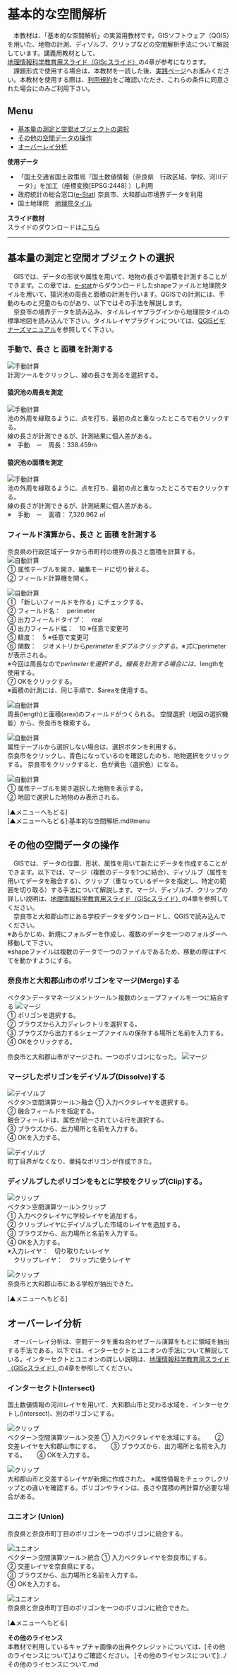 # 基本的な空間解析
　本教材は、「基本的な空間解析」の実習用教材です。GISソフトウェア（QGIS）を用いた、地物の計測、ディゾルブ、クリップなどの空間解析手法について解説しています。講義用教材として、[地理情報科学教育用スライド（GIScスライド）]の4章が参考になります。  
　課題形式で使用する場合は、本教材を一読した後、[実践ページ](../実習/実習ページ/基本的な空間解析.md)へお進みください。本教材を使用する際は、[利用規約]をご確認いただき、これらの条件に同意された場合にのみご利用下さい。


[地理情報科学教育用スライド（GIScスライド）]:http://curricula.csis.u-tokyo.ac.jp/slide/4.html
[利用規約]:../../../master/利用規約.md

**Menu**
------
* [基本量の測定と空間オブジェクトの選択](#基本量の測定と空間オブジェクトの選択)
* [その他の空間データの操作](#その他の空間データの操作)
* [オーバーレイ分析](#オーバーレイ分析)

**使用データ**
* 「国土交通省国土政策局「国土数値情報（奈良県　行政区域、学校、河川データ）」を加工（座標変換[EPSG:2448] ）し利用
* 政府統計の総合窓口([e-Stat]) 奈良市、大和郡山市境界データを利用
* 国土地理院　[地理院タイル]

[国土数値情報]:http://nlftp.mlit.go.jp/ksj/
[e-Stat]:http://www.e-stat.go.jp/
[地理院タイル]:http://maps.gsi.go.jp/development/ichiran.html

**スライド教材**  
スライドのダウンロードは[こちら](../../../../raw/master/GISオープン教材/11_基本的な空間解析/基本的な空間解析.pptx)

--------

## 基本量の測定と空間オブジェクトの選択
　GISでは、データの形状や属性を用いて、地物の長さや面積を計測することができます。この章では、[e-stat]からダウンロードしたshapeファイルと地理院タイルを用いて、猿沢池の周長と面積の計測を行います。QGISでの計測には、手動のものと児童のものがあり、以下ではその手法を解説します。  
　奈良市の境界データを読み込み、タイルレイヤプラグインから地理院タイルの標準地図を読み込んで下さい。タイルレイヤプラグインについては、[QGISビギナーズマニュアル]を参照してく下さい。


### 手動で、長さ と 面積 を計測する
![手動計算](pic/11pic_1.png)  
計測ツールをクリックし、線の長さを測るを選択する。

#### 猿沢池の周長を測定
![手動計算](pic/11pic_2.png)  
池の外周を縁取るように、点を打ち、最初の点と重なったところで右クリックする。  
線の長さが計測できるが、計測結果に個人差がある。  
※　手動　－　周長：338.459m

#### 猿沢池の面積を測定
![手動計算](pic/11pic_3.png)  
池の外周を縁取るように、点を打ち、最初の点と重なったところで右クリックする。  
線の長さが計測できるが、計測結果に個人差がある。   
※　手動　－　面積： 7,320.962 ㎡

### フィールド演算から、長さ と 面積 を計測する
奈良県の行政区域データから市町村の境界の長さと面積を計算する。
![自動計算](pic/11pic_4.png)  
① 属性テーブルを開き、編集モードに切り替える。  
② フィールド計算機を開く。

![自動計算](pic/11pic_5.png)  
① 「新しいフィールドを作る」にチェックする。  
② フィールド名：　perimeter  
③ 出力フィールドタイプ：　real  
④ 出力フィールド幅：　10 ※任意で変更可  
⑤ 精度：　5 ※任意で変更可  
⑥ 関数：　ジオメトリから$perimeterをダブルクリックする。※式に$perimeterが表示される。  
※今回は周長なので$perimeterを選択する。  
線長を計測する場合には、$lengthを使用する。  
⑦ OKをクリックする。  
※面積の計測には、同じ手順で、$areaを使用する。

![自動計算](pic/11pic_6.png)  
周長(length)と面積(area)のフィールドがつくられる。
空間選択（地図の選択機能）から、奈良市を検索する。

![自動計算](pic/11pic_7.png)  
属性テーブルから選択しない場合は、選択ボタンを利用する。  
奈良市をクリックし、青色になっているのを確認したのち、地物選択をクリックする。
奈良市をクリックすると、色が黄色（選択色）になる。

![自動計算](pic/11pic_8.png)  
① 属性テーブルを開き選択した地物を表示する。  
② 地図で選択した地物のみ表示される。  

[▲メニューへもどる]  
[▲メニューへもどる]:基本的な空間解析.md#menu

## その他の空間データの操作
　GISでは、データの位置、形状、属性を用いて新たにデータを作成することができます。以下では、マージ（複数のデータを1つに結合）、ディゾルブ（属性を用いてデータを融合する）、クリップ（重なっているデータを指定し、特定の範囲を切り取る）する手法について解説します。マージ、ディゾルブ、クリップの詳しい説明は、[地理情報科学教育用スライド（GIScスライド）]の4章を参照してください。  
　奈良市と大和郡山市にある学校データをダウンロードし、QGISで読み込んでください。  
※あらかじめ、新規にフォルダーを作成し、複数のデータを一つのフォルダーへ移動して下さい。  
※shapeファイルは複数のデータで一つのファイルであるため、移動の際はすべてを動かすようにする。

### 奈良市と大和郡山市のポリゴンをマージ(Merge)する
ベクタ＞データマネージメントツール＞複数のシェープファイルを一つに結合する
![マージ](pic/11pic_9.png)  
① ポリゴンを選択する。  
② ブラウズから入力ディレクトリを選択する。  
③ ブラウズから出力するシェープファイルの保存する場所と名前を入力する。  
④ OKをクリックする。  

奈良市と大和郡山市がマージされ、一つのポリゴンになった。
![マージ](pic/11pic_10.png)  

### マージしたポリゴンをデイゾルブ(Dissolve)する
![デイゾルブ](pic/11pic_11.png)  
ベクタ＞空間演算ツール＞融合
① 入力ベクタレイヤを選択する。  
② 融合フィールドを指定する。  
融合フィールドは、属性が統一されている行を選択する。  
③ ブラウズから、出力場所と名前を入力する。  
④ OKを入力する。  

![デイゾルブ](pic/11pic_12.png)  
町丁目界がなくなり、単純なポリゴンが作成できた。

### ディゾルブしたポリゴンをもとに学校をクリップ(Clip)する。
![クリップ](pic/11pic_13.png)  
ベクタ＞空間演算ツール＞クリップ  
① 入力ベクタレイヤに学校レイヤを追加する。  
② クリップレイヤにデイゾルブした市域のレイヤを追加する。  
③ ブラウズから、出力場所と名前を入力する。  
④ OKを入力する。  
※入力レイヤ：　切り取りたいレイヤ  
　クリップレイヤ：　クリップに使うレイヤ

![クリップ](pic/11pic_14.png)  
奈良市と大和郡山市にある学校が抽出できた。

[▲メニューへもどる]

## オーバーレイ分析
　オーバーレイ分析は、空間データを重ね合わせブール演算をもとに領域を抽出する手法である。以下では、インターセクトとユニオンの手法について解説している。インターセクトとユニオンの詳しい説明は、[地理情報科学教育用スライド（GIScスライド）]の4章を参照してください。

### インターセクト(Intersect)
国土数値情報の河川レイヤを用いて、大和郡山市と交わる水域を、インターセクトし(Intersect)、別のポリゴンにする。  

![クリップ](pic/11pic_15.png)  
ベクター＞空間演算ツール＞交差
① 入力ベクタレイヤを水域にする。　　
② 交差レイヤを大和郡山市にする。　　
③ ブラウズから、出力場所と名前を入力する。　　
④ OKを入力する。　

![クリップ](pic/11pic_16.png)  
大和郡山市と交差するレイヤが新規に作成された。
※属性情報をチェックしクリップとの違いを確認する。ポリゴンやラインは、長さや面積の再計算が必要な場合がある。

### ユニオン (Union)
奈良県と奈良市町丁目のポリゴンを一つのポリゴンに統合する。

![ユニオン](pic/11pic_17.png)  
ベクター＞空間演算ツール＞統合
① 入力ベクタレイヤを奈良市にする。  
② 交差レイヤを奈良県にする。  
③ ブラウズから、出力場所と名前を入力する。  
④ OKを入力する。  

![ユニオン](pic/11pic_18.png)  
奈良県と奈良市町丁目のポリゴンを一つのポリゴンに統合できた。

[▲メニューへもどる]

**その他のライセンス**  
本教材で利用しているキャプチャ画像の出典やクレジットについては、[その他のライセンスについて]よりご確認ください。
[その他のライセンスについて]:../その他のライセンスについて.md

[QGISビギナーズマニュアル]:../../QGISビギナーズマニュアル/QGISビギナーズマニュアル.md
